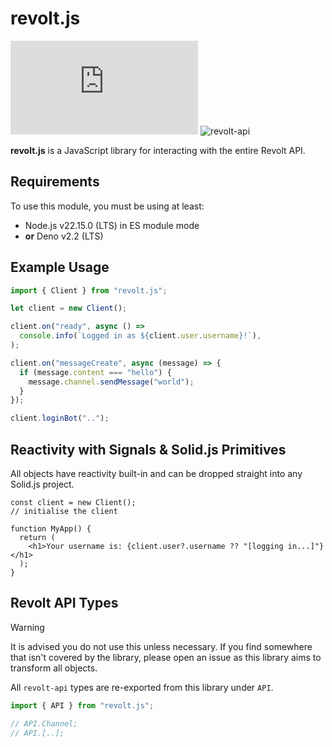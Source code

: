 # revolt.js

![revolt.js](https://img.shields.io/npm/v/revolt.js) ![revolt-api](https://img.shields.io/npm/v/revolt-api?label=Revolt%20API)

**revolt.js** is a JavaScript library for interacting with the entire Revolt API.

## Requirements

To use this module, you must be using at least:

- Node.js v22.15.0 (LTS) in ES module mode
- **or** Deno v2.2 (LTS)

## Example Usage

```javascript
import { Client } from "revolt.js";

let client = new Client();

client.on("ready", async () =>
  console.info(`Logged in as ${client.user.username}!`),
);

client.on("messageCreate", async (message) => {
  if (message.content === "hello") {
    message.channel.sendMessage("world");
  }
});

client.loginBot("..");
```

## Reactivity with Signals & Solid.js Primitives

All objects have reactivity built-in and can be dropped straight into any Solid.js project.

```tsx
const client = new Client();
// initialise the client

function MyApp() {
  return (
    <h1>Your username is: {client.user?.username ?? "[logging in...]"}</h1>
  );
}
```

## Revolt API Types

> [!WARNING]
> It is advised you do not use this unless necessary. If you find somewhere that isn't covered by the library, please open an issue as this library aims to transform all objects.

All `revolt-api` types are re-exported from this library under `API`.

```typescript
import { API } from "revolt.js";

// API.Channel;
// API.[..];
```
